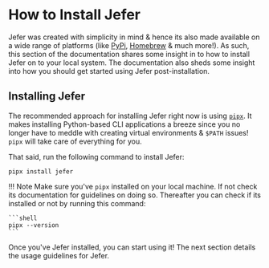 # How to Install Jefer

Jefer was created with simplicity in mind & hence its also made available on a
wide range of platforms (like [PyPi][1], [Homebrew][2] & much more!). As such,
this section of the documentation shares some insight in to how to install
Jefer on to your local system. The documentation also sheds some insight into
how you should get started using Jefer post-installation.

## Installing Jefer

The recommended approach for installing Jefer right now is using [`pipx`][3].
It makes installing Python-based CLI applications a breeze since you no longer
have to meddle with creating virtual environments & `$PATH` issues! `pipx` will
take care of everything for you.

That said, run the following command to install Jefer:

```shell
pipx install jefer
```

!!! Note
    Make sure you've `pipx` installed on your local machine. If not check its
    documentation for guidelines on doing so. Thereafter you can check if its
    installed or not by running this command:

    ```shell
    pipx --version
    ```

Once you've Jefer installed, you can start using it! The next section details
the usage guidelines for Jefer.

<!-- Reference Links -->
[1]: https://pypi.org
[2]: https://brew.sh
[3]: https://pypa.github.io/pipx
